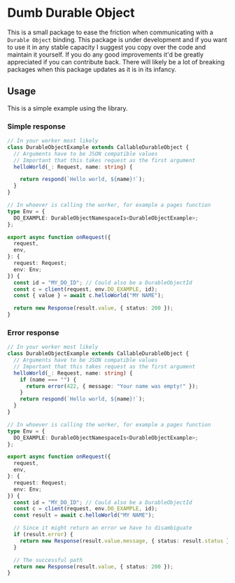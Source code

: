 # Dumb Durable Object
This is a small package to ease the friction when communicating with a `Durable Object` binding. This package is under development and if you want to use it in any stable capacity I suggest you copy over the code and maintain it yourself. If you do any good improvements it'd be greatly appreciated if you can contribute back. There will likely be a lot of breaking packages when this package updates as it is in its infancy.

## Usage
This is a simple example using the library.

### Simple response
```ts
// In your worker most likely
class DurableObjectExample extends CallableDurableObject {
  // Arguments have to be JSON compatible values
  // Important that this takes request as the first argument
  helloWorld(_: Request, name: string) { 

    return respond(`Hello world, ${name}!`);
  }
}

// In whoever is calling the worker, for example a pages function
type Env = {
  DO_EXAMPLE: DurableObjectNamespaceIs<DurableObjectExample>;
};

export async function onRequest({
  request,
  env,
}: {
  request: Request;
  env: Env;
}) {
  const id = "MY_DO_ID"; // Could also be a DurableObjectId
  const c = client(request, env.DO_EXAMPLE, id);
  const { value } = await c.helloWorld("MY NAME");

  return new Response(result.value, { status: 200 });
}
```

### Error response
```ts
// In your worker most likely
class DurableObjectExample extends CallableDurableObject {
  // Arguments have to be JSON compatible values
  // Important that this takes request as the first argument
  helloWorld(_: Request, name: string) {
    if (name === "") {
      return error(422, { message: "Your name was empty!" });
    }
    return respond(`Hello world, ${name}!`);
  }
}

// In whoever is calling the worker, for example a pages function
type Env = {
  DO_EXAMPLE: DurableObjectNamespaceIs<DurableObjectExample>;
};

export async function onRequest({
  request,
  env,
}: {
  request: Request;
  env: Env;
}) {
  const id = "MY_DO_ID"; // Could also be a DurableObjectId
  const c = client(request, env.DO_EXAMPLE, id);
  const result = await c.helloWorld("MY NAME");

  // Since it might return an error we have to disambiguate
  if (result.error) {
    return new Response(result.value.message, { status: result.status });
  }

  // The successful path
  return new Response(result.value, { status: 200 });
}
```